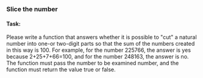 ### Slice the number

#### Task:

Please write a function that answers whether it is possible to "cut" a natural number into one-or two-digit parts so
that the sum of the numbers created in this way is 100. For example, for the number 225766, the answer is yes because
2+25+7+66=100, and for the number 248163, the answer is no. The function must pass the number to be examined number, and
the function must return the value true or false.